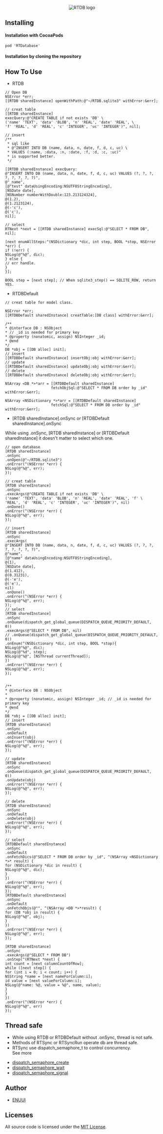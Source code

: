 <p align="center" >
<img src="RTDB-logo.png" title="RTDB logo" float=left>
</p>

## Installing

#### Installation with CocoaPods
```
pod 'RTDatabase'
```
#### Installation by cloning the repository


## How To Use
* RTDB
```
// Open DB
NSError *err;
[[RTDB sharedInstance] openWithPath:@"~/RTDB.sqlite3" withError:&err];

// creat table
[[RTDB sharedInstance] 
execQuery:@"CREATE TABLE if not exists 'DB' \
('name' 'TEXT', 'data' 'BLOB', 'n' 'REAL', 'date' 'REAL', \
'f' 'REAL', 'd' 'REAL', 'c' 'INTEGER', 'uc' 'INTEGER')", nil];

// insert
/**
 * sql like
 * @"INSERT INTO DB (name, data, n, date, f, d, c, uc) \
 * VALUES (:name, :data, :n, :date, :f, :d, :c, :uc)"
 * is supported better.
 */  
 
[[RTDB sharedInstance] execQuery:
@"INSERT INTO DB (name, data, n, date, f, d, c, uc) VALUES (?, ?, ?, ?, ?, ?, ?, ?)",
@"_name",
[@"test" dataUsingEncoding:NSUTF8StringEncoding],
[NSDate date],
[NSNumber numberWithDouble:123.213124324],
@(1.2),
@(1.2123124),
@(-'c'),
@('c'),
nil];

// select
RTNext *next = [[RTDB sharedInstance] execSql:@"SELECT * FROM DB", nil];

[next enumAllSteps:^(NSDictionary *dic, int step, BOOL *stop, NSError *err) {
if (!err) {
NSLog(@"%@", dic);
} else {
// err handle.
}
}];

BOOL step = [next step]; // When sqlite3_step() == SQLITE_ROW, return YES.
```
* RTDBDefault
```
// creat table for model class. 

NSError *err;
[[RTDBDefault sharedInstance] creatTable:[DB class] withError:&err];

/**
* @interface DB : NSObject
* // _id is needed for primary key
* @property (nonatomic, assign) NSInteger _id;
* @end
*/
DB *obj = [[DB alloc] init];
// insert
[[RTDBDefault sharedInstance] insertObj:obj withError:&err];
// update
[[RTDBDefault sharedInstance] updateObj:obj withError:&err];
// delete
[[RTDBDefault sharedInstance] deleteObj:obj withError:&err];

NSArray <DB *>*arr = [[RTDBDefault sharedInstance] 
                     fetchObjSql:@"SELECT * FROM DB order by _id" withError:&err];

NSArray <NSDictionary *>*arr = [[RTDBDefault sharedInstance] 
                     fetchSql:@"SELECT * FROM DB order by _id" withError:&err];
```

* [RTDB sharedInstance].onSync or [RTDBDefault sharedInstance].onSync

While using .onSync, [RTDB sharedInstance] or [RTDBDefault sharedInstance] 
it doesn't matter to select which one.
```
// open database
[RTDB sharedInstance]
.onSync
.onOpen(@"~/RTDB.sqlite3")
.onError(^(NSError *err) {
NSLog(@"%@", err);
});

// creat table
[RTDB sharedInstance]
.onSync
.execArgs(@"CREATE TABLE if not exists 'DB' \
('name' 'TEXT', 'data' 'BLOB', 'n' 'REAL', 'date' 'REAL', 'f' \
'REAL', 'd' 'REAL', 'c' 'INTEGER', 'uc' 'INTEGER')", nil)
.onDone()
.onError(^(NSError *err) {
NSLog(@"%@", err);
});

// insert
[RTDB sharedInstance]
.onSync
.execArgs(
@"INSERT INTO DB (name, data, n, date, f, d, c, uc) VALUES (?, ?, ?, ?, ?, ?, ?, ?)",
@"name",
[@"name" dataUsingEncoding:NSUTF8StringEncoding],
@(1),
[NSDate date],
@(1.412),
@(0.31231),
@(-'e'),
@('e'),
nil)
.onDone()
.onError(^(NSError *err) {
NSLog(@"%@", err);
});
// select
[RTDB sharedInstance]
.onSync
.onQueue(dispatch_get_global_queue(DISPATCH_QUEUE_PRIORITY_DEFAULT, 0))
.execArgs(@"SELECT * FROM DB", nil)
// .onQueue(dispatch_get_global_queue(DISPATCH_QUEUE_PRIORITY_DEFAULT, 0))
.onEnum(^(NSDictionary *dic, int step, BOOL *stop){
NSLog(@"%@", dic);
NSLog(@"%d", step);
NSLog(@"%@", [NSThread currentThread]);
})
.onError(^(NSError *err) {
NSLog(@"%@", err);
});


/**
* @interface DB : NSObject
*
* @property (nonatomic, assign) NSInteger _id; // _id is needed for primary key
* @end
*/
DB *obj = [[DB alloc] init];
// insert 
[RTDB sharedInstance]
.onSync
.onDefault
.onInsert(obj)
.onError(^(NSError *err) {
NSLog(@"%@", err);
});  

// update
[RTDB sharedInstance]
.onSync
.onQueue(dispatch_get_global_queue(DISPATCH_QUEUE_PRIORITY_DEFAULT, 0))
.onUpdate(obj)
.onError(^(NSError *err) {
NSLog(@"%@", err);
});

// delete
[RTDB sharedInstance]
.onSync
.onDefault
.onDelete(obj)
.onError(^(NSError *err) {
NSLog(@"%@", err);
});

// select    
[RTDBDefault sharedInstance]
.onSync
.onDefault
.onFetchDics(@"SELECT * FROM DB order by _id", ^(NSArray <NSDictionary *>* result) {
for (NSDictionary *dic in result) {
NSLog(@"%@", dic);
}
})
.onError(^(NSError *err) {
NSLog(@"%@", err);
});
[RTDBDefault sharedInstance]
.onSync
.onDefault
.onFetchObjs(@"", ^(NSArray <DB *>*result) {
for (DB *obj in result) {
NSLog(@"%@", obj);
}
})
.onError(^(NSError *err) {
NSLog(@"%@", err);
});

[RTDB sharedInstance]
.onSync
.execArgs(@"SELECT * FROM DB")
.onStep(^(RTNext *next) {
int count = [next columnCountOfRow];
while ([next step]) {
for (int i = 0; i < count; i++) {
NSString *name = [next nameForColumn:i];
id value = [next valueForColumn:i];
NSLog(@"name: %@, value = %@", name, value);
}
}
})
.onError(^(NSError *err) {
NSLog(@"%@", err)
});
```
## Thread safe
- While using RTDB or RTDBDefault without .onSync, thread is not safe.  
- Methods of RTSync or RTSyncRun operate db are thread safe.  
- RTSync use dispatch_semaphore_t to control concurrency.  
See more
* [dispatch_semaphore_create](https://developer.apple.com/documentation/dispatch/1452955-dispatch_semaphore_create?language=objc)
* [dispatch_semaphore_wait](https://developer.apple.com/documentation/dispatch/1452919-dispatch_semaphore_signal?language=objc)
* [dispatch_semaphore_signal](https://developer.apple.com/documentation/dispatch/1452919-dispatch_semaphore_signal?language=occ)

## Author

- [ENUUI](https://github.com/FuihuiC)

## Licenses

All source code is licensed under the [MIT License](https://raw.github.com/rs/SDWebImage/master/LICENSE).
